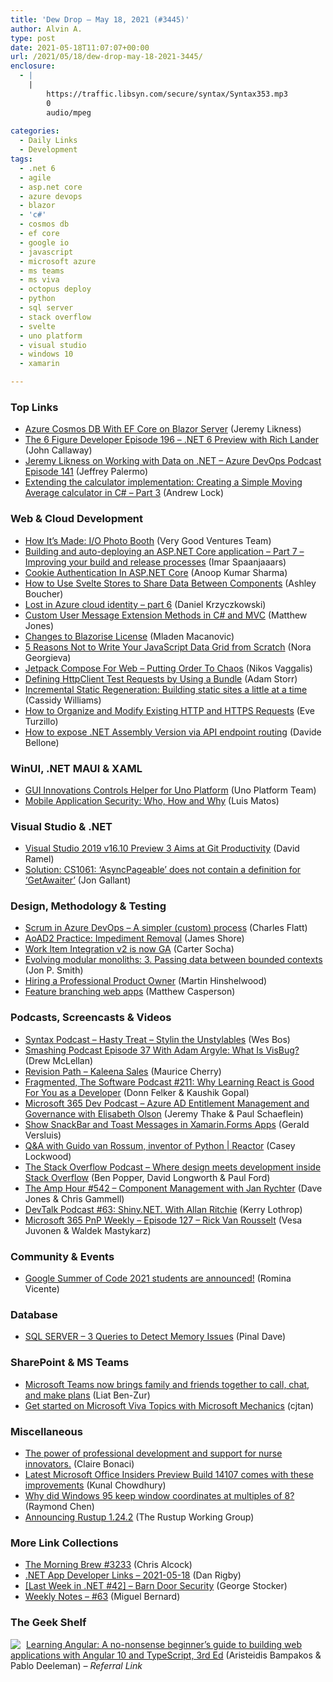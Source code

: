 ```yaml
---
title: 'Dew Drop – May 18, 2021 (#3445)'
author: Alvin A.
type: post
date: 2021-05-18T11:07:07+00:00
url: /2021/05/18/dew-drop-may-18-2021-3445/
enclosure:
  - |
    |
        https://traffic.libsyn.com/secure/syntax/Syntax353.mp3
        0
        audio/mpeg
        
categories:
  - Daily Links
  - Development
tags:
  - .net 6
  - agile
  - asp.net core
  - azure devops
  - blazor
  - 'c#'
  - cosmos db
  - ef core
  - google io
  - javascript
  - microsoft azure
  - ms teams
  - ms viva
  - octopus deploy
  - python
  - sql server
  - stack overflow
  - svelte
  - uno platform
  - visual studio
  - windows 10
  - xamarin

---
```

### <a name="top"></a>Top Links

  * <a href="https://blog.jeremylikness.com/blog/azure-cosmos-db-with-ef-core-on-blazor-server/" target="_blank" rel="noopener">Azure Cosmos DB With EF Core on Blazor Server</a> (Jeremy Likness)
  * <a href="https://6figuredev.com/podcast/episode-196-net-6-preview-with-rich-lander/" target="_blank" rel="noopener">The 6 Figure Developer Episode 196 – .NET 6 Preview with Rich Lander</a> (John Callaway)
  * <a href="http://azuredevopspodcast.clear-measure.com/jeremy-likness-on-working-with-data-on-net-episode-141" target="_blank" rel="noopener">Jeremy Likness on Working with Data on .NET &#8211; Azure DevOps Podcast Episode 141</a> (Jeffrey Palermo)
  * <a href="https://andrewlock.net/creating-a-simple-moving-average-calculator-in-csharp-3-extending%20the%20implementation-to-track-rates/" target="_blank" rel="noopener">Extending the calculator implementation: Creating a Simple Moving Average calculator in C# &#8211; Part 3</a> (Andrew Lock)



### <a name="web"></a>Web & Cloud Development

  * <a href="https://medium.com/flutter/how-its-made-i-o-photo-booth-3b8355d35883?source=rss----4da7dfd21a33---4" target="_blank" rel="noopener">How It’s Made: I/O Photo Booth</a> (Very Good Ventures Team)
  * <a href="https://imar.spaanjaars.com/624/building-and-auto-deploying-an-aspnet-core-application-part-7-improving-your-build-and-release-processes" target="_blank" rel="noopener">Building and auto-deploying an ASP.NET Core application &#8211; Part 7 &#8211; Improving your build and release processes</a> (Imar Spaanjaaars)
  * <a href="https://www.c-sharpcorner.com/article/cookie-authentication-in-asp-net-core/" target="_blank" rel="noopener">Cookie Authentication In ASP.NET Core</a> (Anoop Kumar Sharma)
  * <a href="https://www.twilio.com/blog/svelte-stores-share-data-between-components" target="_blank" rel="noopener">How to Use Svelte Stores to Share Data Between Components</a> (Ashley Boucher)
  * <a href="https://daniel-krzyczkowski.github.io/Lost-In-Azure-Cloud-Identity-Serie-Part6/" target="_blank" rel="noopener">Lost in Azure cloud identity &#8211; part 6</a> (Daniel Krzyczkowski)
  * <a href="http://feedproxy.google.com/~r/ExceptionNotFound/~3/pCEj8WxCU_w/" target="_blank" rel="noopener">Custom User Message Extension Methods in C# and MVC</a> (Matthew Jones)
  * <a href="https://blazorise.com/news/changes-to-blazorise-license/" target="_blank" rel="noopener">Changes to Blazorise License</a> (Mladen Macanovic)
  * <a href="https://www.telerik.com/blogs/5-reasons-not-to-write-your-javascript-data-grid-from-scratch" target="_blank" rel="noopener">5 Reasons Not to Write Your JavaScript Data Grid from Scratch</a> (Nora Georgieva)
  * <a href="http://www.i-programmer.info/news/87-web-development/14576-jetpack-compose-for-web-and-putting-order-to-chaos.html" target="_blank" rel="noopener">Jetpack Compose For Web &#8211; Putting Order To Chaos</a> (Nikos Vaggalis)
  * <a href="http://feedproxy.google.com/~r/WestDiscGolf/~3/8v6e7nRPfvc/defining-httpclient-test-requests-by-using-a-bundle" target="_blank" rel="noopener">Defining HttpClient Test Requests by Using a Bundle</a> (Adam Storr)
  * <a href="https://stackoverflow.blog/2021/05/17/incremental-static-regeneration-building-static-sites-a-little-at-a-time/" target="_blank" rel="noopener">Incremental Static Regeneration: Building static sites a little at a time</a> (Cassidy Williams)
  * <a href="https://www.telerik.com/blogs/how-to-organize-and-modify-existing-http-https-requests" target="_blank" rel="noopener">How to Organize and Modify Existing HTTP and HTTPS Requests</a> (Eve Turzillo)
  * <a href="https://www.code4it.dev/blog/assembly-version-via-api-endpoint-routing" target="_blank" rel="noopener">How to expose .NET Assembly Version via API endpoint routing</a> (Davide Bellone)



### <a name="silverlight"></a>WinUI, .NET MAUI & XAML

  * <a href="https://platform.uno/blog/gui-innovations-controls-helper-for-uno-platform/" target="_blank" rel="noopener">GUI Innovations Controls Helper for Uno Platform</a> (Uno Platform Team)
  * <a href="https://luismts.com/mobile-application-security-who-how-and-why/" target="_blank" rel="noopener">Mobile Application Security: Who, How and Why</a> (Luis Matos)



### <a name="dotnet"></a>Visual Studio & .NET

  * <a href="https://visualstudiomagazine.com/articles/2021/05/17/vs-2019-16-10-preview-3.aspx" target="_blank" rel="noopener">Visual Studio 2019 v16.10 Preview 3 Aims at Git Productivity</a> (David Ramel)
  * <a href="http://feedproxy.google.com/~r/jongallant/~3/sw3PYIUtIG0/" target="_blank" rel="noopener">Solution: CS1061: &#8216;AsyncPageable&#8217; does not contain a definition for &#8216;GetAwaiter&#8217;</a> (Jon Gallant)



### <a name="design"></a>Design, Methodology & Testing

  * <a href="https://www.softwaremeadows.com/posts/scrum_in_azure_devops_-_a_simpler_custom_process" target="_blank" rel="noopener">Scrum in Azure DevOps &#8211; A simpler (custom) process</a> (Charles Flatt)
  * <a href="https://www.jamesshore.com/v2/books/aoad2/impediment_removal" target="_blank" rel="noopener">AoAD2 Practice: Impediment Removal</a> (James Shore)
  * <a href="https://techcommunity.microsoft.com/t5/azure-monitor/work-item-integration-v2-is-now-ga/ba-p/2361591?WT.mc_id=DOP-MVP-4025064" target="_blank" rel="noopener">Work Item Integration v2 is now GA</a> (Carter Socha)
  * <a href="https://www.thereformedprogrammer.net/evolving-modular-monoliths-3-passing-data-between-bounded-contexts/" target="_blank" rel="noopener">Evolving modular monoliths: 3. Passing data between bounded contexts</a> (Jon P. Smith)
  * <a href="https://nkdagility.com/blog/hiring-a-professional-product-owner/" target="_blank" rel="noopener">Hiring a Professional Product Owner</a> (Martin Hinshelwood)
  * <a href="http://feedproxy.google.com/~r/OctopusDeploy/~3/A4hktJ4AZC0/feature-branch-web-apps" target="_blank" rel="noopener">Feature branching web apps</a> (Matthew Casperson)



### <a name="podcasts"></a>Podcasts, Screencasts & Videos

  * <a href="https://traffic.libsyn.com/secure/syntax/Syntax353.mp3" target="_blank" rel="noopener">Syntax Podcast &#8211; Hasty Treat &#8211; Stylin the Unstylables</a> (Wes Bos)
  * <a href="https://smashingmagazine.com/2021/05/smashing-podcast-episode-37/" target="_blank" rel="noopener">Smashing Podcast Episode 37 With Adam Argyle: What Is VisBug?</a> (Drew McLellan)
  * <a href="https://revisionpath.com/kaleena-sales" target="_blank" rel="noopener">Revision Path &#8211; Kaleena Sales</a> (Maurice Cherry)
  * <a href="https://fragmented-android-developer-podcast-479ffc54.simplecast.com/episodes/211-feMGW_ga" target="_blank" rel="noopener">Fragmented, The Software Podcast #211: Why Learning React is Good For You as a Developer</a> (Donn Felker & Kaushik Gopal)
  * <a href="https://www.m365devpodcast.com/e/azure-ad-entitlement-management-and-governance-with-elisabeth-olson/" target="_blank" rel="noopener">Microsoft 365 Dev Podcast &#8211; Azure AD Entitlement Management and Governance with Elisabeth Olson</a> (Jeremy Thake & Paul Schaeflein)
  * <a href="https://www.youtube.com/watch?v=qil1XWqAStM" target="_blank" rel="noopener">Show SnackBar and Toast Messages in Xamarin.Forms Apps</a> (Gerald Versluis)
  * <a href="https://channel9.msdn.com/Shows/Reactor/QA-with-Guido-van-Rossum-inventor-of-Python?WT.mc_id=DOP-MVP-4025064" target="_blank" rel="noopener">Q&A with Guido van Rossum, inventor of Python | Reactor</a> (Casey Lockwood)
  * <a href="https://the-stack-overflow-podcast.simplecast.com/episodes/david-longworth-brand-design-development-front-end-1e_8TGwe" target="_blank" rel="noopener">The Stack Overflow Podcast &#8211; Where design meets development inside Stack Overflow</a> (Ben Popper, David Longworth & Paul Ford)
  * <a href="http://feedproxy.google.com/~r/TheAmpHour/~3/zWHyhly6vac/" target="_blank" rel="noopener">The Amp Hour #542 – Component Management with Jan Rychter</a> (Dave Jones & Chris Gammell)
  * <a href="https://kerry.lothrop.de/devtalk-63-allan-ritchie/" target="_blank" rel="noopener">DevTalk Podcast #63: Shiny.NET. With Allan Ritchie</a> (Kerry Lothrop)
  * <a href="https://techcommunity.microsoft.com/t5/microsoft-365-pnp-blog/microsoft-365-pnp-weekly-episode-127-rick-van-rousselt/ba-p/2361251?WT.mc_id=DOP-MVP-4025064" target="_blank" rel="noopener">Microsoft 365 PnP Weekly &#8211; Episode 127 &#8211; Rick Van Rousselt</a> (Vesa Juvonen & Waldek Mastykarz)



### <a name="events"></a>Community & Events

  * <a href="http://feedproxy.google.com/~r/GoogleOpenSourceBlog/~3/0qj4yLSm7JA/google-summer-of-code-2021-students-are.html" target="_blank" rel="noopener">Google Summer of Code 2021 students are announced!</a> (Romina Vicente)



### <a name="sql"></a>Database

  * <a href="https://blog.sqlauthority.com/2021/05/18/sql-server-3-queries-to-detect-memory-issues/?utm_source=rss&utm_medium=rss&utm_campaign=sql-server-3-queries-to-detect-memory-issues" target="_blank" rel="noopener">SQL SERVER – 3 Queries to Detect Memory Issues</a> (Pinal Dave)



### <a name="sp"></a>SharePoint & MS Teams

  * <a href="https://www.microsoft.com/en-us/microsoft-365/blog/2021/05/17/microsoft-teams-now-brings-family-and-friends-together-to-call-chat-and-make-plans/" target="_blank" rel="noopener">Microsoft Teams now brings family and friends together to call, chat, and make plans</a> (Liat Ben-Zur)
  * <a href="https://techcommunity.microsoft.com/t5/microsoft-viva-blog/get-started-on-microsoft-viva-topics-with-microsoft-mechanics/ba-p/2336450?WT.mc_id=DOP-MVP-4025064" target="_blank" rel="noopener">Get started on Microsoft Viva Topics with Microsoft Mechanics</a> (cjtan)



### <a name="misc"></a>Miscellaneous

  * <a href="https://techcommunity.microsoft.com/t5/healthcare-and-life-sciences/the-power-of-professional-development-and-support-for-nurse/ba-p/2361076?WT.mc_id=DOP-MVP-4025064" target="_blank" rel="noopener">The power of professional development and support for nurse innovators.</a> (Claire Bonaci)
  * <a href="http://feedproxy.google.com/~r/kunal2383/~3/wUZcMcsIOV0/office-insiders-preview-build-14107.html" target="_blank" rel="noopener">Latest Microsoft Office Insiders Preview Build 14107 comes with these improvements</a> (Kunal Chowdhury)
  * <a href="https://devblogs.microsoft.com/oldnewthing/20210517-00/?p=105217" target="_blank" rel="noopener">Why did Windows 95 keep window coordinates at multiples of 8?</a> (Raymond Chen)
  * <a href="https://blog.rust-lang.org/2021/05/17/Rustup-1.24.2.html" target="_blank" rel="noopener">Announcing Rustup 1.24.2</a> (The Rustup Working Group)



### <a name="links"></a>More Link Collections

  * <a href="http://feedproxy.google.com/~r/ReflectivePerspective/~3/uqIvTvnFqao/" target="_blank" rel="noopener">The Morning Brew #3233</a> (Chris Alcock)
  * <a href="https://links.danrigby.com/2021/05/app-developer-links-2021-05-18/" target="_blank" rel="noopener">.NET App Developer Links &#8211; 2021-05-18</a> (Dan Rigby)
  * <a href="https://georgestocker.com/2021/05/17/last-week-in-net-42-barn-door-security/" target="_blank" rel="noopener">[Last Week in .NET #42] – Barn Door Security</a> (George Stocker)
  * <a href="https://blog.miguelbernard.com/weekly-notes-63/" target="_blank" rel="noopener">Weekly Notes &#8211; #63</a> (Miguel Bernard)



### <a name="shelf"></a>The Geek Shelf

<a href="https://www.amazon.com/Learning-Angular-no-nonsense-applications-TypeScript/dp/1839210664/?tag=amavin-20" target="_blank" rel="noopener"><img decoding="async" align="left" style="margin: 0px 5px 0px 0px; border: 0px currentcolor; border-image: none; float: left; display: inline; background-image: none;" src="https://m.media-amazon.com/images/I/61+Qbwu03kL._AC_UY218_.jpg" border="0" /></a>&nbsp;<a href="https://www.amazon.com/Learning-Angular-no-nonsense-applications-TypeScript/dp/1839210664/?tag=amavin-20" target="_blank" rel="noopener">Learning Angular: A no-nonsense beginner&#8217;s guide to building web applications with Angular 10 and TypeScript, 3rd Ed</a> (Aristeidis Bampakos & Pablo Deeleman) _&#8211; Referral Link_